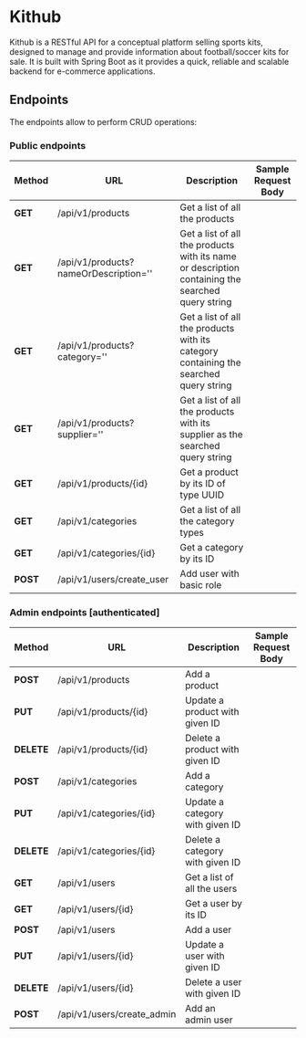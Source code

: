 # Kithub

Kithub is a RESTful API for a conceptual platform selling sports kits, designed to manage and provide information about football/soccer kits for sale. It is built with Spring Boot as it provides a quick, reliable and scalable backend for e-commerce applications.

## Endpoints
The endpoints allow to perform CRUD operations:
### Public endpoints
|Method |URL                   |Description                 |Sample Request Body |
|-------|----------------------|----------------------------|--------------------|
|**GET**| /api/v1/products      | Get a list of all the products|  |
|**GET**| /api/v1/products?nameOrDescription=''    | Get a list of all the products with its name or description containing the searched query string|  |
|**GET**| /api/v1/products?category=''    | Get a list of all the products with its category containing the searched query string|  |
|**GET**| /api/v1/products?supplier=''    | Get a list of all the products with its supplier as the searched query string|  |
|**GET**| /api/v1/products/{id} | Get a product by its ID of type UUID | |
|**GET**| /api/v1/categories | Get a list of all the category types| |
|**GET**| /api/v1/categories/{id} | Get a category by its ID| |
|**POST**| /api/v1/users/create_user  | Add user with basic role | |

### Admin endpoints [authenticated]
|Method |URL                   |Description                 |Sample Request Body |
|-------|----------------------|----------------------------|--------------------|
|**POST**| /api/v1/products    | Add a product              |   |
|**PUT**| /api/v1/products/{id}    | Update a product with given ID  |   |
|**DELETE**| /api/v1/products/{id}   | Delete a product with given ID  |   |
|**POST**| /api/v1/categories    | Add a category              |   |
|**PUT**| /api/v1/categories/{id}    | Update a category with given ID  |   |
|**DELETE**| /api/v1/categories/{id}   | Delete a category with given ID  |   |
|**GET**| /api/v1/users | Get a list of all the users | |
|**GET**| /api/v1/users/{id} | Get a user by its ID | |
|**POST**| /api/v1/users    | Add a user              |   |
|**PUT**| /api/v1/users/{id}    | Update a user with given ID  |   |
|**DELETE**| /api/v1/users/{id}   | Delete a user with given ID  |   |
|**POST**| /api/v1/users/create_admin | Add an admin user | |

